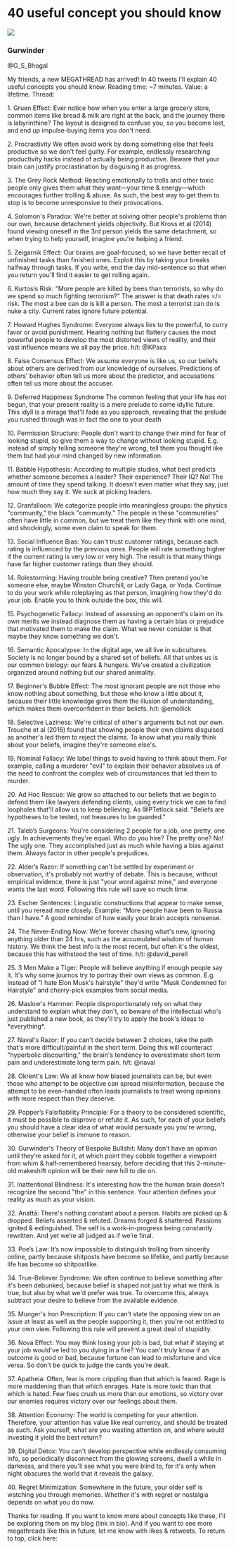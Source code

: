 # 40 useful concept you should know

![](https://pbs.twimg.com/profile_images/892907338868211713/NKyetTq5.jpg "")

### Gurwinder

@G\_S\_Bhogal

My friends, a new MEGATHREAD has arrived! In 40 tweets I’ll explain 40 useful concepts you should know. Reading time: ~7 minutes. Value: a lifetime. Thread:

1\. Gruen Effect: Ever notice how when you enter a large grocery store, common items like bread & milk are right at the back, and the journey there is labyrinthine? The layout is designed to confuse you, so you become lost, and end up impulse-buying items you don't need.

2\. Procrastivity We often avoid work by doing something else that feels productive so we don't feel guilty. For example, endlessly researching productivity hacks instead of actually being productive. Beware that your brain can justify procrastination by disguising it as progress.

3\. The Grey Rock Method: Reacting emotionally to trolls and other toxic people only gives them what they want—your time & energy—which encourages further trolling & abuse. As such, the best way to get them to stop is to become unresponsive to their provocations.

4\. Solomon's Paradox: We're better at solving other people's problems than our own, because detachment yields objectivity. But Kross et al (2014) found viewing oneself in the 3rd person yields the same detachment, so when trying to help yourself, imagine you're helping a friend.

5\. Zeigarnik Effect: Our brains are goal-focused, so we have better recall of unfinished tasks than finished ones. Exploit this by taking your breaks halfway through tasks. If you write, end the day mid-sentence so that when you return you'll find it easier to get rolling again.

6\. Kurtosis Risk: "More people are killed by bees than terrorists, so why do we spend so much fighting terrorism?" The answer is that death rates =/= risk. The most a bee can do is kill a person. The most a terrorist can do is nuke a city. Current rates ignore future potential.

7\. Howard Hughes Syndrome: Everyone always lies to the powerful, to curry favor or avoid punishment. Hearing nothing but flattery causes the most powerful people to develop the most distorted views of reality, and their vast influence means we all pay the price. h/t: @KPaxs

8\. False Consensus Effect: We assume everyone is like us, so our beliefs about others are derived from our knowledge of ourselves. Predictions of others' behavior often tell us more about the predictor, and accusations often tell us more about the accuser.

9\. Deferred Happiness Syndrome The common feeling that your life has not begun, that your present reality is a mere prelude to some idyllic future. This idyll is a mirage that'll fade as you approach, revealing that the prelude you rushed through was in fact the one to your death

10\. Permission Structure: People don't want to change their mind for fear of looking stupid, so give them a way to change without looking stupid. E.g. instead of simply telling someone they're wrong, tell them you thought like them but had your mind changed by new information.

11\. Babble Hypothesis: According to multiple studies, what best predicts whether someone becomes a leader? Their experience? Their IQ? No! The amount of time they spend talking. It doesn't even matter what they say, just how much they say it. We suck at picking leaders.

12\. Granfalloon: We categorize people into meaningless groups: the physics "community," the black "community." The people in these "communities" often have little in common, but we treat them like they think with one mind, and shockingly, some even claim to speak for them.

13\. Social Influence Bias: You can't trust customer ratings, because each rating is influenced by the previous ones. People will rate something higher if the current rating is very low or very high. The result is that many things have far higher customer ratings than they should.

14\. Rolestorming: Having trouble being creative? Then pretend you're someone else, maybe Winston Churchill, or Lady Gaga, or Yoda. Continue to do your work while roleplaying as that person, imagining how they'd do your job. Enable you to think outside the box, this will.

15\. Psychogenetic Fallacy: Instead of assessing an opponent's claim on its own merits we instead diagnose them as having a certain bias or prejudice that motivated them to make the claim. What we never consider is that maybe they know something we don't.

16\. Semantic Apocalypse: In the digital age, we all live in subcultures. Society is no longer bound by a shared set of beliefs. All that unites us is our common biology: our fears & hungers. We've created a civilization organized around nothing but our shared animality.

17\. Beginner's Bubble Effect: The most ignorant people are not those who know nothing about something, but those who know a little about it, because their little knowledge gives them the illusion of understanding, which makes them overconfident in their beliefs. h/t: @emollick

18\. Selective Laziness: We're critical of other's arguments but not our own. Trouche et al (2016) found that showing people their own claims disguised as another's led them to reject the claims. To know what you really think about your beliefs, imagine they're someone else's.

19\. Nominal Fallacy: We label things to avoid having to think about them. For example, calling a murderer "evil" to explain their behavior absolves us of the need to confront the complex web of circumstances that led them to murder.

20\. Ad Hoc Rescue: We grow so attached to our beliefs that we begin to defend them like lawyers defending clients, using every trick we can to find loopholes that'll allow us to keep believing. As @PTetlock said: "Beliefs are hypotheses to be tested, not treasures to be guarded."

21\. Taleb’s Surgeons: You're considering 2 people for a job, one pretty, one ugly. In achievements they're equal. Who do you hire? The pretty one? No! The ugly one. They accomplished just as much while having a bias against them. Always factor in other people's prejudices.

22\. Alder’s Razor: If something can't be settled by experiment or observation, it's probably not worthy of debate. This is because, without empirical evidence, there is just "your word against mine," and everyone wants the last word. Following this rule will save so much time.

23\. Escher Sentences: Linguistic constructions that appear to make sense, until you reread more closely. Example: “More people have been to Russia than I have.” A good reminder of how easily your brain accepts nonsense.

24\. The Never-Ending Now: We're forever chasing what's new, ignoring anything older than 24 hrs, such as the accumulated wisdom of human history. We think the best info is the most recent, but often it's the oldest, because this has withstood the test of time. h/t: @david_perell

25\. 3 Men Make a Tiger: People will believe anything if enough people say it. It's why some journos try to portray their own views as common. E.g. Instead of "I hate Elon Musk's hairstyle" they'd write "Musk Condemned for Hairstyle" and cherry-pick examples from social media.

26\. Maslow's Hammer: People disproportionately rely on what they understand to explain what they don't, so beware of the intellectual who's just published a new book, as they'll try to apply the book's ideas to \*everything\*.

27\. Naval's Razor: If you can't decide between 2 choices, take the path that's more difficult/painful in the short term. Doing this will counteract "hyperbolic discounting," the brain's tendency to overestimate short term pain and underestimate long term pain. h/t: @naval

28\. Okrent's Law: We all know how biased journalists can be, but even those who attempt to be objective can spread misinformation, because the attempt to be even-handed often leads journalists to treat wrong opinions with more respect than they deserve.

29\. Popper’s Falsifiability Principle: For a theory to be considered scientific, it must be possible to disprove or refute it. As such, for each of your beliefs you should have a clear idea of what would persuade you you're wrong, otherwise your belief is immune to reason.

30\. Gurwinder's Theory of Bespoke Bullshit: Many don’t have an opinion until they’re asked for it, at which point they cobble together a viewpoint from whim & half-remembered hearsay, before deciding that this 2-minute-old makeshift opinion will be their new hill to die on.

31\. Inattentional Blindness: It's interesting how the the human brain doesn't recognize the second "the" in this sentence. Your attention defines your reality as much as your vision.

32\. Anattā: There's nothing constant about a person. Habits are picked up & dropped. Beliefs asserted & refuted. Dreams forged & shattered. Passions ignited & extinguished. The self is a work-in-progress being constantly rewritten. And yet we’re all judged as if we’re final.

33\. Poe’s Law: It’s now impossible to distinguish trolling from sincerity online, partly because shitposts have become so lifelike, and partly because life has become so shitpostlike.

34\. True-Believer Syndrome: We often continue to believe something after it's been debunked, because belief is shaped not just by what we think is true, but also by what we'd prefer was true. To overcome this, always subtract your desire to believe from the available evidence.

35\. Munger's Iron Prescription: If you can't state the opposing view on an issue at least as well as the people supporting it, then you're not entitled to your own view. Following this rule will prevent a great deal of stupidity.

36\. Nova Effect: You may think losing your job is bad, but what if staying at your job would've led to you dying in a fire? You can't truly know if an outcome is good or bad, because fortune can lead to misfortune and vice versa. So don't be quick to judge the cards you're dealt.

37\. Apatheia: Often, fear is more crippling than that which is feared. Rage is more maddening than that which enrages. Hate is more toxic than that which is hated. Few foes crush us more than our emotions, so victory over our enemies requires victory over our feelings about them.

38\. Attention Economy: The world is competing for your attention. Therefore, your attention has value like real currency, and should be treated as such. Ask yourself, what are you wasting attention on, and where would investing it yield the best return?

39\. Digital Detox: You can't develop perspective while endlessly consuming info, so periodically disconnect from the glowing screens, dwell a while in darkness, and there you'll see what you were blind to, for it's only when night obscures the world that it reveals the galaxy.

40\. Regret Minimization: Somewhere in the future, your older self is watching you through memories. Whether it's with regret or nostalgia depends on what you do now.

Thanks for reading. If you want to know more about concepts like these, I'll be exploring them on my blog (link in bio). And if you want to see more megathreads like this in future, let me know with likes & retweets. To return to top, click here:
